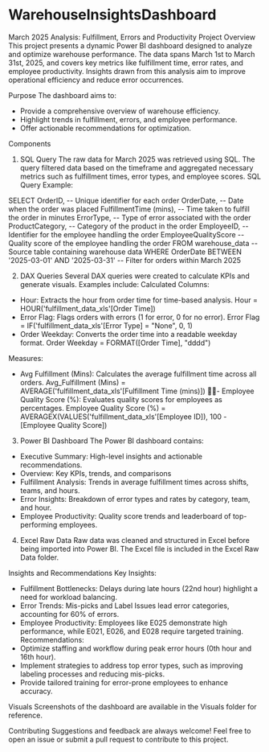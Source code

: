 # WarehouseInsightsDashboard
March 2025 Analysis: Fulfillment, Errors and Productivity
Project Overview
This project presents a dynamic Power BI dashboard designed to analyze and optimize warehouse performance. The data spans March 1st to March 31st, 2025, and covers key metrics like fulfillment time, error rates, and employee productivity. Insights drawn from this analysis aim to improve operational efficiency and reduce error occurrences.

Purpose
The dashboard aims to:
- Provide a comprehensive overview of warehouse efficiency.
- Highlight trends in fulfillment, errors, and employee performance.
- Offer actionable recommendations for optimization.

Components
1. SQL Query
The raw data for March 2025 was retrieved using SQL. The query filtered data based on the timeframe and aggregated necessary metrics such as fulfillment times, error types, and employee scores.
SQL Query Example:

SELECT 
    OrderID,                    -- Unique identifier for each order
    OrderDate,                  -- Date when the order was placed
    FulfillmentTime (mins),     -- Time taken to fulfill the order in minutes
    ErrorType,                  -- Type of error associated with the order
    ProductCategory,            -- Category of the product in the order
    EmployeeID,                 -- Identifier for the employee handling the order
    EmployeeQualityScore        -- Quality score of the employee handling the order
FROM 
    warehouse_data               -- Source table containing warehouse data
WHERE 
    OrderDate BETWEEN '2025-03-01' AND '2025-03-31'  -- Filter for orders within March 2025

2. DAX Queries
Several DAX queries were created to calculate KPIs and generate visuals. Examples include:
Calculated Columns:
- Hour: Extracts the hour from order time for time-based analysis.
Hour = HOUR('fulfillment_data_xls'[Order Time])
- Error Flag: Flags orders with errors (1 for error, 0 for no error).
Error Flag = IF('fulfillment_data_xls'[Error Type] = "None", 0, 1)
- Order Weekday: Converts the order time into a readable weekday format.
Order Weekday = FORMAT([Order Time], "dddd")


Measures:
- Avg Fulfillment (Mins): Calculates the average fulfillment time across all orders.
Avg_Fulfillment (Mins) = AVERAGE('fulfillment_data_xls'[Fulfillment Time (mins)])
- Employee Quality Score (%): Evaluates quality scores for employees as percentages.
Employee Quality Score (%) = AVERAGEX(VALUES('fulfillment_data_xls'[Employee ID]), 100 - [Employee Quality Score])

3. Power BI Dashboard
The Power BI dashboard contains:
- Executive Summary: High-level insights and actionable recommendations.
- Overview: Key KPIs, trends, and comparisons
- Fulfillment Analysis: Trends in average fulfillment times across shifts, teams, and hours.
- Error Insights: Breakdown of error types and rates by category, team, and hour.
- Employee Productivity: Quality score trends and leaderboard of top-performing employees.

4. Excel Raw Data
Raw data was cleaned and structured in Excel before being imported into Power BI. The Excel file is included in the Excel Raw Data folder.

Insights and Recommendations
Key Insights:
- Fulfillment Bottlenecks: Delays during late hours (22nd hour) highlight a need for workload balancing.
- Error Trends: Mis-picks and Label Issues lead error categories, accounting for 60% of errors.
- Employee Productivity: Employees like E025 demonstrate high performance, while E021, E026, and E028 require targeted training.
Recommendations:
- Optimize staffing and workflow during peak error hours (0th hour and 16th hour).
- Implement strategies to address top error types, such as improving labeling processes and reducing mis-picks.
- Provide tailored training for error-prone employees to enhance accuracy.

Visuals
Screenshots of the dashboard are available in the Visuals folder for reference.

Contributing
Suggestions and feedback are always welcome! Feel free to open an issue or submit a pull request to contribute to this project.



